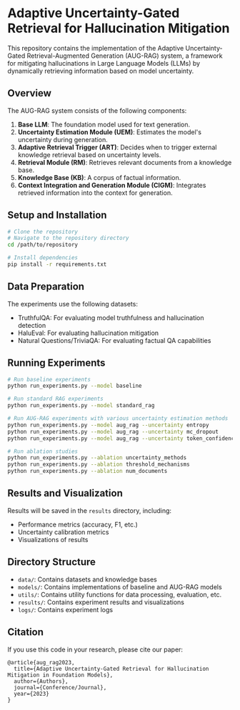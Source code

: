 # Adaptive Uncertainty-Gated Retrieval for Hallucination Mitigation

This repository contains the implementation of the Adaptive Uncertainty-Gated Retrieval-Augmented Generation (AUG-RAG) system, a framework for mitigating hallucinations in Large Language Models (LLMs) by dynamically retrieving information based on model uncertainty.

## Overview

The AUG-RAG system consists of the following components:

1. **Base LLM**: The foundation model used for text generation.
2. **Uncertainty Estimation Module (UEM)**: Estimates the model's uncertainty during generation.
3. **Adaptive Retrieval Trigger (ART)**: Decides when to trigger external knowledge retrieval based on uncertainty levels.
4. **Retrieval Module (RM)**: Retrieves relevant documents from a knowledge base.
5. **Knowledge Base (KB)**: A corpus of factual information.
6. **Context Integration and Generation Module (CIGM)**: Integrates retrieved information into the context for generation.

## Setup and Installation

```bash
# Clone the repository
# Navigate to the repository directory
cd /path/to/repository

# Install dependencies
pip install -r requirements.txt
```

## Data Preparation

The experiments use the following datasets:

- TruthfulQA: For evaluating model truthfulness and hallucination detection
- HaluEval: For evaluating hallucination mitigation
- Natural Questions/TriviaQA: For evaluating factual QA capabilities

## Running Experiments

```bash
# Run baseline experiments
python run_experiments.py --model baseline

# Run standard RAG experiments
python run_experiments.py --model standard_rag

# Run AUG-RAG experiments with various uncertainty estimation methods
python run_experiments.py --model aug_rag --uncertainty entropy
python run_experiments.py --model aug_rag --uncertainty mc_dropout
python run_experiments.py --model aug_rag --uncertainty token_confidence

# Run ablation studies
python run_experiments.py --ablation uncertainty_methods
python run_experiments.py --ablation threshold_mechanisms
python run_experiments.py --ablation num_documents
```

## Results and Visualization

Results will be saved in the `results` directory, including:

- Performance metrics (accuracy, F1, etc.)
- Uncertainty calibration metrics
- Visualizations of results

## Directory Structure

- `data/`: Contains datasets and knowledge bases
- `models/`: Contains implementations of baseline and AUG-RAG models
- `utils/`: Contains utility functions for data processing, evaluation, etc.
- `results/`: Contains experiment results and visualizations
- `logs/`: Contains experiment logs

## Citation

If you use this code in your research, please cite our paper:

```
@article{aug_rag2023,
  title={Adaptive Uncertainty-Gated Retrieval for Hallucination Mitigation in Foundation Models},
  author={Authors},
  journal={Conference/Journal},
  year={2023}
}
```

